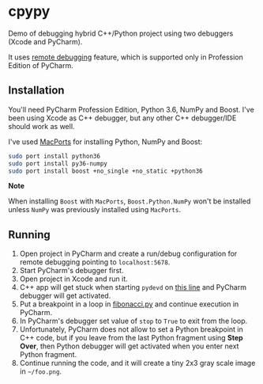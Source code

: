 # cpypy
Demo of debugging hybrid C++/Python project using two debuggers (Xcode and PyCharm).

It uses [remote debugging](https://www.jetbrains.com/help/pycharm/remote-debugging.html) feature, which is supported only in Profession Edition of PyCharm.

## Installation

You'll need PyCharm Profession Edition, Python 3.6, NumPy and Boost.
I've been using Xcode as C++ debugger, but any other C++ debugger/IDE should work as well.

I've used [MacPorts](https://www.macports.org) for installing Python, NumPy and Boost:
```bash
sudo port install python36
sudo port install py36-numpy
sudo port install boost +no_single +no_static +python36
``` 
**Note**

When installing `Boost` with `MacPorts`, `Boost.Python.NumPy` won't be installed unless `NumPy` was previously installed using `MacPorts`.

## Running

1. Open project in PyCharm and create a run/debug configuration for remote debugging pointing to `localhost:5678`.
1. Start PyCharm's debugger first. 
1. Open project in Xcode and run it.
1. C++ app will get stuck when starting `pydevd` on [this line](https://github.com/nickolas-pohilets/cpypy/blob/master/cpypy/main.cpp#L71) and PyCharm debugger will get activated.
1. Put a breakpoint in a loop in [fibonacci.py](https://github.com/nickolas-pohilets/cpypy/blob/master/cpypy/fibonacci.py#L6) and continue execution in PyCharm.
1. In PyCharm's debugger set value of `stop` to `True` to exit from the loop.
1. Unfortunately, PyCharm does not allow to set a Python breakpoint in C++ code, but if you leave from the last Python fragment using **Step Over**, then Python debugger will get activated when you enter next Python fragment.
1. Continue running the code, and it will create a tiny 2x3 gray scale image in `~/foo.png`.
